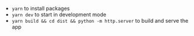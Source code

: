 - `yarn` to install packages
- `yarn dev` to start in development mode
- `yarn build && cd dist && python -m http.server` to build and serve the app